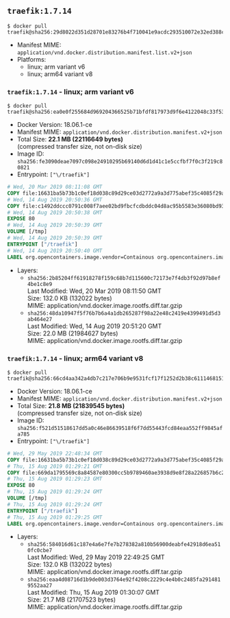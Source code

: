 ## `traefik:1.7.14`

```console
$ docker pull traefik@sha256:29d8022d351d28701e83276b4f710041e9acdc293510072e32ed388cd32b7df0
```

-	Manifest MIME: `application/vnd.docker.distribution.manifest.list.v2+json`
-	Platforms:
	-	linux; arm variant v6
	-	linux; arm64 variant v8

### `traefik:1.7.14` - linux; arm variant v6

```console
$ docker pull traefik@sha256:ea0e0f255684d969204366525b71bfdf817973d9f6e4122048c33f53bcd23c8b
```

-	Docker Version: 18.06.1-ce
-	Manifest MIME: `application/vnd.docker.distribution.manifest.v2+json`
-	Total Size: **22.1 MB (22116649 bytes)**  
	(compressed transfer size, not on-disk size)
-	Image ID: `sha256:fe3090deae7097c098e24910295b69140d6d1d41c1e5ccfbf7f0c3f219c80821`
-	Entrypoint: `["\/traefik"]`

```dockerfile
# Wed, 20 Mar 2019 08:11:08 GMT
COPY file:16631ba5b73b1c0ef18d038c89d29ce03d2772a9a3d775abef35c4085f29a3bf in /etc/ssl/certs/ 
# Wed, 14 Aug 2019 20:50:36 GMT
COPY file:c1492ddccc0791c008f7aee02bd9fbcfcdbddc04d8ac95b5583e36080bd93775 in / 
# Wed, 14 Aug 2019 20:50:38 GMT
EXPOSE 80
# Wed, 14 Aug 2019 20:50:39 GMT
VOLUME [/tmp]
# Wed, 14 Aug 2019 20:50:39 GMT
ENTRYPOINT ["/traefik"]
# Wed, 14 Aug 2019 20:50:40 GMT
LABEL org.opencontainers.image.vendor=Containous org.opencontainers.image.url=https://traefik.io org.opencontainers.image.title=Traefik org.opencontainers.image.description=A modern reverse-proxy org.opencontainers.image.version=v1.7.14 org.opencontainers.image.documentation=https://docs.traefik.io
```

-	Layers:
	-	`sha256:2b85204ff61918278f159c68b7d115600c72173e7f4db3f92d97b8ef4be1c8e9`  
		Last Modified: Wed, 20 Mar 2019 08:11:50 GMT  
		Size: 132.0 KB (132022 bytes)  
		MIME: application/vnd.docker.image.rootfs.diff.tar.gzip
	-	`sha256:48da10947f5f76b7b6a4a1db265287f98a22e48c2419e4399491d5d3ab464e27`  
		Last Modified: Wed, 14 Aug 2019 20:51:20 GMT  
		Size: 22.0 MB (21984627 bytes)  
		MIME: application/vnd.docker.image.rootfs.diff.tar.gzip

### `traefik:1.7.14` - linux; arm64 variant v8

```console
$ docker pull traefik@sha256:66cd4aa342a4db7c217e706b9e9531fcf17f1252d2b38c6111468151d6f1bdd9
```

-	Docker Version: 18.06.1-ce
-	Manifest MIME: `application/vnd.docker.distribution.manifest.v2+json`
-	Total Size: **21.8 MB (21839545 bytes)**  
	(compressed transfer size, not on-disk size)
-	Image ID: `sha256:f521d51518617dd5a0c46e86639518f6f7dd55443fcd84eaa552ff9845afa785`
-	Entrypoint: `["\/traefik"]`

```dockerfile
# Wed, 29 May 2019 22:48:34 GMT
COPY file:16631ba5b73b1c0ef18d038c89d29ce03d2772a9a3d775abef35c4085f29a3bf in /etc/ssl/certs/ 
# Thu, 15 Aug 2019 01:29:21 GMT
COPY file:669da1795569c8a84587e80300cc5b9789460ae3938d9e8f28a226857b6c21c8 in / 
# Thu, 15 Aug 2019 01:29:23 GMT
EXPOSE 80
# Thu, 15 Aug 2019 01:29:24 GMT
VOLUME [/tmp]
# Thu, 15 Aug 2019 01:29:24 GMT
ENTRYPOINT ["/traefik"]
# Thu, 15 Aug 2019 01:29:25 GMT
LABEL org.opencontainers.image.vendor=Containous org.opencontainers.image.url=https://traefik.io org.opencontainers.image.title=Traefik org.opencontainers.image.description=A modern reverse-proxy org.opencontainers.image.version=v1.7.14 org.opencontainers.image.documentation=https://docs.traefik.io
```

-	Layers:
	-	`sha256:584016d61c187e4a6e7fe7b278382a810b56900deabfe42918d6ea510fc0cbe7`  
		Last Modified: Wed, 29 May 2019 22:49:25 GMT  
		Size: 132.0 KB (132022 bytes)  
		MIME: application/vnd.docker.image.rootfs.diff.tar.gzip
	-	`sha256:eaa4d08716d1b9de003d3764e92f4208c2229c4e4b0c2485fa2914819552aa27`  
		Last Modified: Thu, 15 Aug 2019 01:30:07 GMT  
		Size: 21.7 MB (21707523 bytes)  
		MIME: application/vnd.docker.image.rootfs.diff.tar.gzip
